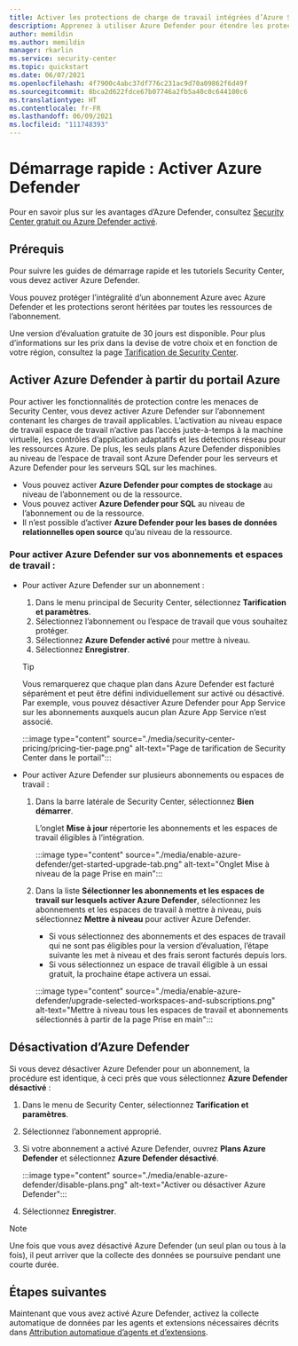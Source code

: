```yaml
---
title: Activer les protections de charge de travail intégrées d’Azure Security Center
description: Apprenez à utiliser Azure Defender pour étendre les protections d'Azure Security Center à vos ressources hybrides et multicloud.
author: memildin
ms.author: memildin
manager: rkarlin
ms.service: security-center
ms.topic: quickstart
ms.date: 06/07/2021
ms.openlocfilehash: 4f7900c4abc37df776c231ac9d70a09862f6d49f
ms.sourcegitcommit: 8bca2d622fdce67b07746a2fb5a40c0c644100c6
ms.translationtype: HT
ms.contentlocale: fr-FR
ms.lasthandoff: 06/09/2021
ms.locfileid: "111748393"
---
```

# <a name="quickstart-enable-azure-defender"></a>Démarrage rapide : Activer Azure Defender

Pour en savoir plus sur les avantages d’Azure Defender, consultez [Security Center gratuit ou Azure Defender activé](security-center-pricing.md).

## <a name="prerequisites"></a>Prérequis

Pour suivre les guides de démarrage rapide et les tutoriels Security Center, vous devez activer Azure Defender. 

Vous pouvez protéger l’intégralité d’un abonnement Azure avec Azure Defender et les protections seront héritées par toutes les ressources de l’abonnement.

Une version d’évaluation gratuite de 30 jours est disponible. Pour plus d’informations sur les prix dans la devise de votre choix et en fonction de votre région, consultez la page [Tarification de Security Center](https://azure.microsoft.com/pricing/details/security-center/).

## <a name="enable-azure-defender-from-the-azure-portal"></a>Activer Azure Defender à partir du portail Azure

Pour activer les fonctionnalités de protection contre les menaces de Security Center, vous devez activer Azure Defender sur l’abonnement contenant les charges de travail applicables. L’activation au niveau espace de travail espace de travail n’active pas l’accès juste-à-temps à la machine virtuelle, les contrôles d’application adaptatifs et les détections réseau pour les ressources Azure. De plus, les seuls plans Azure Defender disponibles au niveau de l’espace de travail sont Azure Defender pour les serveurs et Azure Defender pour les serveurs SQL sur les machines.

- Vous pouvez activer **Azure Defender pour comptes de stockage** au niveau de l’abonnement ou de la ressource.
- Vous pouvez activer **Azure Defender pour SQL** au niveau de l’abonnement ou de la ressource.
- Il n’est possible d’activer **Azure Defender pour les bases de données relationnelles open source** qu’au niveau de la ressource.

### <a name="to-enable-azure-defender-on-your-subscriptions-and-workspaces"></a>Pour activer Azure Defender sur vos abonnements et espaces de travail :

- Pour activer Azure Defender sur un abonnement :

    1. Dans le menu principal de Security Center, sélectionnez **Tarification et paramètres**.
    1. Sélectionnez l’abonnement ou l’espace de travail que vous souhaitez protéger.
    1. Sélectionnez **Azure Defender activé** pour mettre à niveau.
    1. Sélectionnez **Enregistrer**.

    > [!TIP]
    > Vous remarquerez que chaque plan dans Azure Defender est facturé séparément et peut être défini individuellement sur activé ou désactivé. Par exemple, vous pouvez désactiver Azure Defender pour App Service sur les abonnements auxquels aucun plan Azure App Service n’est associé. 

    :::image type="content" source="./media/security-center-pricing/pricing-tier-page.png" alt-text="Page de tarification de Security Center dans le portail":::

- Pour activer Azure Defender sur plusieurs abonnements ou espaces de travail :

    1. Dans la barre latérale de Security Center, sélectionnez **Bien démarrer**.

        L’onglet **Mise à jour** répertorie les abonnements et les espaces de travail éligibles à l’intégration.

        :::image type="content" source="./media/enable-azure-defender/get-started-upgrade-tab.png" alt-text="Onglet Mise à niveau de la page Prise en main"::: 

    1. Dans la liste **Sélectionner les abonnements et les espaces de travail sur lesquels activer Azure Defender**, sélectionnez les abonnements et les espaces de travail à mettre à niveau, puis sélectionnez **Mettre à niveau** pour activer Azure Defender.

       - Si vous sélectionnez des abonnements et des espaces de travail qui ne sont pas éligibles pour la version d’évaluation, l’étape suivante les met à niveau et des frais seront facturés depuis lors.
       - Si vous sélectionnez un espace de travail éligible à un essai gratuit, la prochaine étape activera un essai.

        :::image type="content" source="./media/enable-azure-defender/upgrade-selected-workspaces-and-subscriptions.png" alt-text="Mettre à niveau tous les espaces de travail et abonnements sélectionnés à partir de la page Prise en main":::


## <a name="disable-azure-defender"></a>Désactivation d’Azure Defender

Si vous devez désactiver Azure Defender pour un abonnement, la procédure est identique, à ceci près que vous sélectionnez **Azure Defender désactivé** :
 
1. Dans le menu de Security Center, sélectionnez **Tarification et paramètres**.
1. Sélectionnez l’abonnement approprié.
1. Si votre abonnement a activé Azure Defender, ouvrez **Plans Azure Defender** et sélectionnez **Azure Defender désactivé**.

    :::image type="content" source="./media/enable-azure-defender/disable-plans.png" alt-text="Activer ou désactiver Azure Defender":::

1. Sélectionnez **Enregistrer**.

> [!NOTE]
> Une fois que vous avez désactivé Azure Defender (un seul plan ou tous à la fois), il peut arriver que la collecte des données se poursuive pendant une courte durée. 

## <a name="next-steps"></a>Étapes suivantes

Maintenant que vous avez activé Azure Defender, activez la collecte automatique de données par les agents et extensions nécessaires décrits dans [Attribution automatique d’agents et d’extensions](security-center-enable-data-collection.md).
